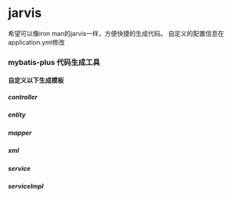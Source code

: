 # jarvis
希望可以像iron man的jarvis一样，方便快捷的生成代码。
自定义的配置信息在application.yml修改
### mybatis-plus 代码生成工具
#### 自定义以下生成模板
##### controller
##### entity
##### mapper
##### xml
##### service
##### serviceImpl
